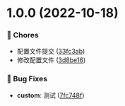 # 1.0.0 (2022-10-18)


### 🎫 Chores

* 配置文件提交 ([33fc3ab](https://github.com/879733672/tool/commit/33fc3ab))
* 修改配置文件 ([3d8be16](https://github.com/879733672/tool/commit/3d8be16))


### 🐛 Bug Fixes

* **custom**: 测试 ([7fc748f](https://github.com/879733672/tool/commit/7fc748f))



